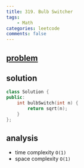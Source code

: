 ```yaml
---
title: 319. Bulb Switcher
tags:
    - Math
categories: leetcode
comments: false
---
```


## [problem](https://leetcode.com/problems/bulb-switcher/)

## solution 
```c++
class Solution {
public:
    int bulbSwitch(int n) {
        return sqrt(n);
    }
};
```
## analysis
- time complexity `O(1)`
- space complexity `O(1)`
